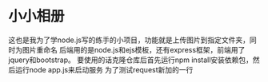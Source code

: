 # 小小相册
这也是我为了学node.js写的练手的小项目，功能就是上传图片到指定文件夹，同时为图片重命名
后端用的是node.js和ejs模板，还有express框架，前端用了jquery和bootstrap。
要使用的话克隆仓库后首先运行npm install安装依赖包，然后运行node app.js来启动服务
为了测试request新加的一行
